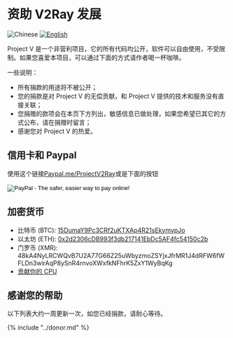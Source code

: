 # 资助 V2Ray 发展

![Chinese](../resources/chinese.svg) [![English](../resources/english.svg)](https://www.v2ray.com/en/welcome/donate.html)

Project V 是一个非营利项目，它的所有代码均公开，软件可以自由使用，不受限制。如果您喜爱本项目，可以通过下面的方式请作者喝一杯咖啡。

一些说明：

* 所有捐款的用途将不被公开；
* 您的捐款是对 Project V 的无偿贡献，和 Project V 提供的技术和服务没有直接关联；
* 您捐赠的款项会在本页下方列出，敏感信息已做处理，如果您希望已其它的方式公布，请在捐赠时留言；
* 感谢您对 Project V 的热爱。

## 信用卡和 Paypal

使用这个链接[Paypal.me/ProjectV2Ray](https://www.paypal.me/ProjectV2Ray/25)或是下面的按钮

<form action="https://www.paypal.com/cgi-bin/webscr" method="post" target="_top">
<input type="hidden" name="cmd" value="_s-xclick">
<input type="hidden" name="hosted_button_id" value="4TU3UKYANT2WY">
<input type="image" src="https://www.paypalobjects.com/en_US/i/btn/btn_donate_LG.gif" border="0" name="submit" alt="PayPal - The safer, easier way to pay online!">
<img alt="" border="0" src="https://www.paypalobjects.com/en_US/i/scr/pixel.gif" width="1" height="1">
</form>

## 加密货币

* 比特币 (BTC): [15DumaY9Pc3CRf2uKTXAp4R21sEkymvpJo](https://blockchain.info/address/15DumaY9Pc3CRf2uKTXAp4R21sEkymvpJo)
* 以太坊 (ETH): [0x2d2306cDB993f3db217141EbDc5AF4fc54150c2b](https://etherscan.io/address/0x2d2306cDB993f3db217141EbDc5AF4fc54150c2b)
* 门罗币 (XMR): 48kA4NyLRCWQvB7U2A77G66Z25uWbyzmoZSYjxJfrMR1J4dRFW6fWFLDn3wirAqP8ySnR4rnvoXWxfkNFhrK5ZxY1WyBqKg
* [贡献你的 CPU](cpu.md)

## 感谢您的帮助

以下列表大约一周更新一次，如您已经捐款，请耐心等待。

{% include "../donor.md" %}
